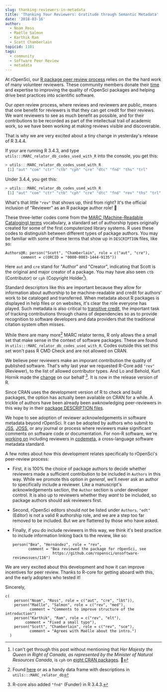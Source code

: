 ```yaml
---
slug: thanking-reviewers-in-metadata
title: 'Thanking Your Reviewers: Gratitude through Semantic Metadata'
date: '2018-03-16'
author:
  - Noam Ross
  - Maëlle Salmon
  - Karthik Ram
  - Scott Chamberlain
topicid: 1101
tags:
  - community
  - Software Peer Review
  - metadata
---
```


At rOpenSci, our [R package peer review process] relies on the the hard work of many volunteer reviewers.  These community members donate their [time] and expertise to improving the quality of  rOpenSci packages and helping drive best practices into scientific software.  

Our _open_ review process, where reviews and reviewers are public, means that one benefit for reviewers is that they can get credit for their reviews.  We want reviewers to see as much benefit as possible, and for their contributions to be recorded as part of the intellectual trail of academic work, so we have been working at making reviews visible and discoverable.

That is why we are very excited about a tiny change in yesterday's release of R 3.4.4.

If your are running R 3.4.3, and type `utils:::MARC_relator_db_codes_used_with_R` into the console, you get this:

```r
> utils:::MARC_relator_db_codes_used_with_R
 [1] "aut" "com" "ctr" "ctb" "cph" "cre" "dtc" "fnd" "ths" "trl"
```

Under 3.4.4, you get this:

```r
> utils:::MARC_relator_db_codes_used_with_R
 [1] "aut" "com" "ctr" "ctb" "cph" "cre" "dtc" "fnd" "rev" "ths" "trl"
```

What's that little `"rev"` that shows up, third from right? It's the official inclusion of "Reviewer" as an R package author role! 🎉 

These three-letter codes come from the [MARC (Machine-Readable Cataloging) terms][marc] vocabulary, a standard set of authorship types originally created for some of the first computerized library systems. R uses these codes to distinguish between different types of package authors. You may be familiar with some of these terms that show up in `DESCRIPTION` files, like so:

```
Authors@R: person("Scott", "Chamberlain", role = c("aut", "cre"), 
       comment = c(ORCID = "0000-0003-1444-9135"))
```

Here `aut` and `cre` stand for "Author" and "Creator", indicating that Scott is the original and major creator of a package.  You may have also seen `ctb` (Contributor) or `cph` (Copyright Holder[^1]).

[^1]: I can't get through this post without mentioning that _Her Majesty the Queen in Right of Canada, as represented by the Minister of Natural Resources Canada_, is `cph` on [eight CRAN packages](https://github.com/search?utf8=%E2%9C%93&q=org%3Acran+Her+Majesty+the+Queen+in+Right+of+Canada%2C+as+represented+by+the+Minister+of+Natural+Resources+Canada+filename%3ADESCRIPTION&type=Code). 👑 

Standard descriptors like this are important because they allow for information about authorship to be machine-readable and credit for authors' work to be cataloged and transferred. When metadata about R packages is displayed in help files or on websites, it's clear the role everyone has played. Such metadata is also critical to [transitive credit], the important task of tracking contributions  through chains of dependencies so as to provide recognition to software developers and data providers that the traditional citation system often misses.

While there are many more[^2] MARC relator terms, R only allows the a small set that make sense in the context of software packages.  These are found in  `utils:::MARC_relator_db_codes_used_with_R`. Codes outside this set this set won't pass R CMD Check and are not allowed on CRAN.

[^2]: Found [here](https://www.loc.gov/marc/relators/relaterm.html) or as a handy data frame with descriptions in `utils:::MARC_relator_db`

We believe peer reviewers make an imporant contribution the quality of published software. That's why last year we requested R-Core add `"rev"` (Reviewer), to the list of allowed contributor types. And Lo and Behold, Kurt Hornik made the [change] on our behalf [^3]. It is now in the release version of R.

[^3]: R-core also added `"fnd"` (Funder) in R 3.4.3.

Since CRAN uses the development version of R to check and build packages, the option has actually been available on CRAN for a while. A trickle of authors have been already been awknowledging peer-reviewers in this way by in their [package DESCRIPTION files].

We hope to see adoption of reviewer acknowledgements in software metadata beyond rOpenSci.  It can be adopted by authors who submit to [JSS], [JOSS], or any journal or process where reviewers make significant comments on software code or documentation.  For non-R software, we're [working on] including reviewers in [codemeta], a cross-language software metadata standard.

A few notes about how this development relates specifically to rOpenSci's peer-review process:

-   First, it is 100% the choice of package authors to decide whether reviewers made a sufficient contribution to be included in `Authors` in this way.  While we promote this option _in general_, we'll never ask an author to specifically include a reviewer.  Like a manuscript's acknowledgements section, the `Author` section is under developer control. It is also up to reviewers whether they _want_ to be included, so package authors should ask reviewers first.

-   Second, rOpenSci editors should _not_ be listed under `Authors`. `"edt"` (Editor) is not a valid R authorship role, and we are a step too far removed to be included.  But we are flattered by those who have asked.

-   Finally, if you do include reviewers in this way, we think it's best practice to include information linking back to the review, like so:

    ```
    person("Bea", "Hernández", role = "rev",
           comment = "Bea reviewed the package for rOpenSci, see 
                      https://github.com/ropensci/onsoftware-reviewssues/116")
    ```

We are very excited about this development and how it can improve incentives for peer review. Thanks to R-core for getting aboard with this, and the early adopters who tested it!

Sincerely,

```
c(
    person("Noam", "Ross", role = c("aut", "cre", "lbt")),
    person("Maëlle", "Salmon", role = c("rev", "med"),
           comment = "Comments to improve structure of the introduction")
    person("Karthik", "Ram", role = c("rev", "elt"),
         comment = "Fixed a small typo"),
    person("Scott", "Chamberlain", role = c("rev", "sce"),
           comment = "Agrees with Maëlle about the intro.")
  )
```

[time]: /blog/2016/03/28/software-review/#review-takes-a-lot-of-time

[R package peer review process]: /blog/2017/09/01/nf-softwarereview/

[change]: https://github.com/wch/r-source/blame/cb9b0506cced030613e06fb92799a1d1807bc257/src/library/utils/R/sysdata.R#L37

[package DESCRIPTION files]: https://github.com/search?utf8=%E2%9C%93&q=user%3Acran+filename%3ADESCRIPTION+person+role+rev+ropensci&type=Code

[marc]: https://en.wikipedia.org/wiki/MARC_standards

[transitive credit]: https://openresearchsoftware.metajnl.com/articles/10.5334/jors.be/

[JSS]: https://www.jstatsoft.org/

[JOSS]: https://joss.theoj.org/

[working on]: https://github.com/codemeta/codemeta/issues/177

[codemeta]: https://codemeta.github.io/
